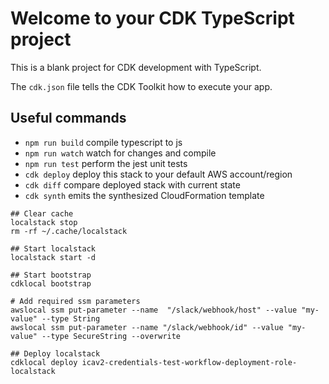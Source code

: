 # Welcome to your CDK TypeScript project

This is a blank project for CDK development with TypeScript.

The `cdk.json` file tells the CDK Toolkit how to execute your app.

## Useful commands

* `npm run build`   compile typescript to js
* `npm run watch`   watch for changes and compile
* `npm run test`    perform the jest unit tests
* `cdk deploy`      deploy this stack to your default AWS account/region
* `cdk diff`        compare deployed stack with current state
* `cdk synth`       emits the synthesized CloudFormation template


```
## Clear cache
localstack stop
rm -rf ~/.cache/localstack

## Start localstack
localstack start -d

## Start bootstrap
cdklocal bootstrap

# Add required ssm parameters
awslocal ssm put-parameter --name  "/slack/webhook/host" --value "my-value" --type String
awslocal ssm put-parameter --name "/slack/webhook/id" --value "my-value" --type SecureString --overwrite

## Deploy localstack
cdklocal deploy icav2-credentials-test-workflow-deployment-role-localstack
```